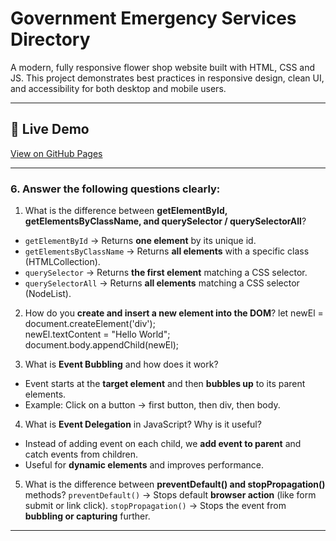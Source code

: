 # Government Emergency Services Directory

A modern, fully responsive flower shop website built with HTML, CSS and JS. This project demonstrates best practices in responsive design, clean UI, and accessibility for both desktop and mobile users.

---

## 🚀 Live Demo
[View on GitHub Pages](https://shariar-ahamed.github.io/Government-Emergency-Services-Directory/)

---

### 6. Answer the following questions clearly:

1. What is the difference between **getElementById, getElementsByClassName, and querySelector / querySelectorAll**?
- `getElementById` → Returns **one element** by its unique id.
- `getElementsByClassName` → Returns **all elements** with a specific class (HTMLCollection).
- `querySelector` → Returns **the first element** matching a CSS selector.
- `querySelectorAll` → Returns **all elements** matching a CSS selector (NodeList).

2. How do you **create and insert a new element into the DOM**?
let newEl = document.createElement('div');  
newEl.textContent = "Hello World";  
document.body.appendChild(newEl);  

3. What is **Event Bubbling** and how does it work?
- Event starts at the **target element** and then **bubbles up** to its parent elements.
- Example: Click on a button → first button, then div, then body.

4. What is **Event Delegation** in JavaScript? Why is it useful?
- Instead of adding event on each child, we **add event to parent** and catch events from children.
- Useful for **dynamic elements** and improves performance.

5. What is the difference between **preventDefault() and stopPropagation()** methods?
`preventDefault()` → Stops default **browser action** (like form submit or link click).
`stopPropagation()` → Stops the event from **bubbling or capturing** further.
---

